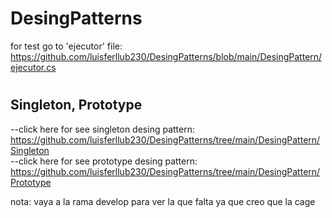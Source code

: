 # DesingPatterns 
for test go to 'ejecutor' file: https://github.com/luisferllub230/DesingPatterns/blob/main/DesingPattern/ejecutor.cs

#
<h2>Singleton, Prototype</h2>

--click here for see singleton desing pattern: https://github.com/luisferllub230/DesingPatterns/tree/main/DesingPattern/Singleton<br>
--click here for see prototype desing pattern: https://github.com/luisferllub230/DesingPatterns/tree/main/DesingPattern/Prototype<br>


nota: vaya a la rama develop para ver la que falta ya que creo que la cage
